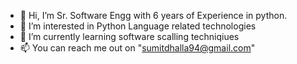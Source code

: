 - 👋 Hi, I’m Sr. Software Engg with 6 years of Experience in python.
- 👀 I’m interested in Python Language related technologies
- 🌱 I’m currently learning software scalling techniqiues
- 📫 You can reach me out on "sumitdhalla94@gmail.com"

